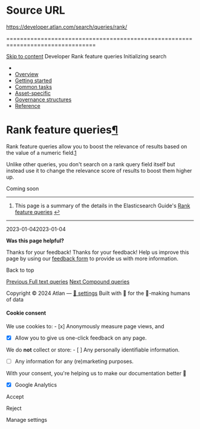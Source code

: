 # Source URL
https://developer.atlan.com/search/queries/rank/

================================================================================

<!--
canonical: https://developer.atlan.com/search/queries/rank/
meta-content-security-policy: object-src 'none'; base-uri 'self'; manifest-src 'self'; media-src 'self';
meta-description: Dear Developers
meta-generator: mkdocs-1.6.1, mkdocs-material-9.6.14
meta-og-description: Dear Developers
meta-og-image: https://developer.atlan.com/assets/images/social/search/queries/rank.png
meta-og-image-height: 630
meta-og-image-type: image/png
meta-og-image-width: 1200
meta-og-title: Rank feature queries - Developer
meta-og-type: website
meta-og-url: https://developer.atlan.com/search/queries/rank/
meta-twitter:card: summary_large_image
meta-twitter:description: Dear Developers
meta-twitter:image: https://developer.atlan.com/assets/images/social/search/queries/rank.png
meta-twitter:title: Rank feature queries - Developer
meta-viewport: width=device-width,initial-scale=1
title: Rank feature queries - Developer
-->

[Skip to content](#rank-feature-queries) Developer Rank feature queries Initializing search 

* 
* [Overview](../../..)
* [Getting started](../../../getting-started/)
* [Common tasks](../../../snippets/)
* [Asset\-specific](../../../patterns/)
* [Governance structures](../../../governance/)
* [Reference](../../../reference/)

Rank feature queries[¶](#rank-feature-queries "Permanent link")
===============================================================

Rank feature queries allow you to boost the relevance of results based on the value of a numeric field.[1](#fn:1)

Unlike other queries, you don't search on a rank query field itself but instead use it to change the relevance score of results to boost them higher up.

Coming soon

---

1. This page is a summary of the details in the Elasticsearch Guide's [Rank feature queries](https://www.elastic.co/guide/en/elasticsearch/reference/current/query-dsl-rank-feature-query.html)  [↩](#fnref:1 "Jump back to footnote 1 in the text")

---

2023\-01\-042023\-01\-04

**Was this page helpful?**

Thanks for your feedback! Thanks for your feedback! Help us improve this page by using our [feedback form](https://docs.google.com/forms/d/e/1FAIpQLScfoq7vqEn8S4QvN0ehPp0MRy6WYK5x-okJDqD69lHgoPPWtg/viewform?usp=pp_url&entry.1800719315=/search/queries/rank/) to provide us with more information. 

Back to top

[Previous Full text queries](../text/) [Next Compound queries](../compound/) 

Copyright © 2024 Atlan — [🍪 settings](#__consent) 
Built with 💙 for the 🤖\-making humans of data 

#### Cookie consent

We use cookies to: - [x] Anonymously measure page views, and
- [x] Allow you to give us one\-click feedback on any page.

 We do **not** collect or store: - [ ] Any personally identifiable information.
- [ ] Any information for any (re)marketing purposes.

 With your consent, you're helping us to make our documentation better 💙

- [x] Google Analytics

Accept

Reject

Manage settings

